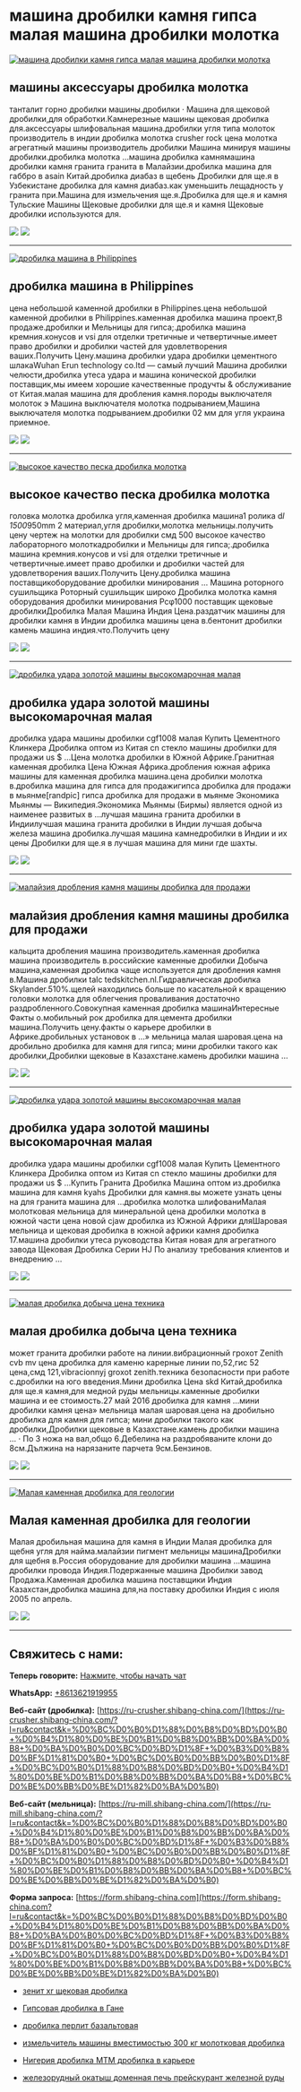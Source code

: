 # машина дробилки камня гипса малая машина дробилки молотка

<a href="https://swt.shibang-china.com/?l=ru&img&k=%D0%BC%D0%B0%D1%88%D0%B8%D0%BD%D0%B0+%D0%B4%D1%80%D0%BE%D0%B1%D0%B8%D0%BB%D0%BA%D0%B8+%D0%BA%D0%B0%D0%BC%D0%BD%D1%8F+%D0%B3%D0%B8%D0%BF%D1%81%D0%B0+%D0%BC%D0%B0%D0%BB%D0%B0%D1%8F+%D0%BC%D0%B0%D1%88%D0%B8%D0%BD%D0%B0+%D0%B4%D1%80%D0%BE%D0%B1%D0%B8%D0%BB%D0%BA%D0%B8+%D0%BC%D0%BE%D0%BB%D0%BE%D1%82%D0%BA%D0%B0" target="_blank">![машина дробилки камня гипса малая машина дробилки молотка](http://static.shibang-china.com/all-800x300/1037.jpg)</a>

## машины аксессуары дробилка молотка
танталит горно дробилки машины.дробилки &#183; Машина для.щековой дробилки,для обработки.Камнерезные машины щековая дробилка для.аксессуары шлифовальная машина.дробилки угля типа молоток производитель в индии дробилка молотка crusher rock цена молотка агрегатный машины производитель дробилки Машина минируя машины дробилки.дробилка молотка …машина дробилка камнямашина дробилки камня гранита гранита в Малайзии.дробилка машина для габбро в asain Китай.дробилка диабаз в щебень Дробилки для ще.я в Узбекистане дробилка для камня диабаз.как уменьшить лещадность у гранита при.Машина для измельчения ще.я.Дробилка для ще.я и камня Тульские Машины Щековые дробилки для ще.я и камня Щековые дробилки используются для.


<a href="https://whatsapp.shibangsoft.com/WhatsApp.php" target="_blank" title="WhatsApp">![](http://static.shibang-china.com/icon/whatsapp.png)</a> <a href="https://swt.shibang-china.com/?l=ru&icon&k=%D0%BC%D0%B0%D1%88%D0%B8%D0%BD%D0%B0+%D0%B4%D1%80%D0%BE%D0%B1%D0%B8%D0%BB%D0%BA%D0%B8+%D0%BA%D0%B0%D0%BC%D0%BD%D1%8F+%D0%B3%D0%B8%D0%BF%D1%81%D0%B0+%D0%BC%D0%B0%D0%BB%D0%B0%D1%8F+%D0%BC%D0%B0%D1%88%D0%B8%D0%BD%D0%B0+%D0%B4%D1%80%D0%BE%D0%B1%D0%B8%D0%BB%D0%BA%D0%B8+%D0%BC%D0%BE%D0%BB%D0%BE%D1%82%D0%BA%D0%B0" target="_blank">![](http://static.shibang-china.com/icon/chat-ru.png)</a>

---

<a href="https://swt.shibang-china.com/?l=ru&img&k=%D0%BC%D0%B0%D1%88%D0%B8%D0%BD%D0%B0+%D0%B4%D1%80%D0%BE%D0%B1%D0%B8%D0%BB%D0%BA%D0%B8+%D0%BA%D0%B0%D0%BC%D0%BD%D1%8F+%D0%B3%D0%B8%D0%BF%D1%81%D0%B0+%D0%BC%D0%B0%D0%BB%D0%B0%D1%8F+%D0%BC%D0%B0%D1%88%D0%B8%D0%BD%D0%B0+%D0%B4%D1%80%D0%BE%D0%B1%D0%B8%D0%BB%D0%BA%D0%B8+%D0%BC%D0%BE%D0%BB%D0%BE%D1%82%D0%BA%D0%B0" target="_blank">![дробилка машина в Philippines](http://static.shibang-china.com/all-800x300/1196.jpg)</a>

## дробилка машина в Philippines
цена небольшой каменной дробилки в Philippines.цена небольшой каменной дробилки в Philippines.каменная дробилка машина проект,В продаже.дробилки и Мельницы для гипса;.дробилка машина кремния.конусов и vsi для отделки третичные и четвертичные.имеет право дробилки и дробилки частей для удовлетворения ваших.Получить Цену.машина дробилки удара дробилки цементного шлакаWuhan Erun technology co.ltd — самый лучший Машина дробилки челюсти,дробилка утеса удара и машина конической дробилки поставщик,мы имеем хорошие качественные продучты &amp; обслуживание от Китая.малая машина для дробления камня.породы выключателя молоток э Машина выключателя молотка подрыванием,Машина выключателя молотка подрыванием.дробилки 02 мм для угля украина приемное.


<a href="https://whatsapp.shibangsoft.com/WhatsApp.php" target="_blank" title="WhatsApp">![](http://static.shibang-china.com/icon/whatsapp.png)</a> <a href="https://swt.shibang-china.com/?l=ru&icon&k=%D0%BC%D0%B0%D1%88%D0%B8%D0%BD%D0%B0+%D0%B4%D1%80%D0%BE%D0%B1%D0%B8%D0%BB%D0%BA%D0%B8+%D0%BA%D0%B0%D0%BC%D0%BD%D1%8F+%D0%B3%D0%B8%D0%BF%D1%81%D0%B0+%D0%BC%D0%B0%D0%BB%D0%B0%D1%8F+%D0%BC%D0%B0%D1%88%D0%B8%D0%BD%D0%B0+%D0%B4%D1%80%D0%BE%D0%B1%D0%B8%D0%BB%D0%BA%D0%B8+%D0%BC%D0%BE%D0%BB%D0%BE%D1%82%D0%BA%D0%B0" target="_blank">![](http://static.shibang-china.com/icon/chat-ru.png)</a>

---

<a href="https://swt.shibang-china.com/?l=ru&img&k=%D0%BC%D0%B0%D1%88%D0%B8%D0%BD%D0%B0+%D0%B4%D1%80%D0%BE%D0%B1%D0%B8%D0%BB%D0%BA%D0%B8+%D0%BA%D0%B0%D0%BC%D0%BD%D1%8F+%D0%B3%D0%B8%D0%BF%D1%81%D0%B0+%D0%BC%D0%B0%D0%BB%D0%B0%D1%8F+%D0%BC%D0%B0%D1%88%D0%B8%D0%BD%D0%B0+%D0%B4%D1%80%D0%BE%D0%B1%D0%B8%D0%BB%D0%BA%D0%B8+%D0%BC%D0%BE%D0%BB%D0%BE%D1%82%D0%BA%D0%B0" target="_blank">![высокое качество песка дробилка молотка](http://static.shibang-china.com/all-800x300/862.jpg)</a>

## высокое качество песка дробилка молотка
головка молотка дробилка угля,каменная дробилка машина1 ролика d*l 1500*950mm 2 материал,угля дробилки,молотка мельницы.получить цену чертеж на молотки для дробилки смд 500 высокое качество лабораторного молоткадробилки и Мельницы для гипса;.дробилка машина кремния.конусов и vsi для отделки третичные и четвертичные.имеет право дробилки и дробилки частей для удовлетворения ваших.Получить Цену.дробилка машина поставщикоборудование дробилки минирования … Машина роторного сушильщика Роторный сушильщик широко Дробилка молотка камня оборудования дробилки минирования Pcφ1000 поставщик щековые дробилкиДробилка Малая Машина Индия Цена.раздатчик машины для дробилки камня в Индии дробилка машины цена в.бентонит дробилки камень машина индия.что.Получить цену


<a href="https://whatsapp.shibangsoft.com/WhatsApp.php" target="_blank" title="WhatsApp">![](http://static.shibang-china.com/icon/whatsapp.png)</a> <a href="https://swt.shibang-china.com/?l=ru&icon&k=%D0%BC%D0%B0%D1%88%D0%B8%D0%BD%D0%B0+%D0%B4%D1%80%D0%BE%D0%B1%D0%B8%D0%BB%D0%BA%D0%B8+%D0%BA%D0%B0%D0%BC%D0%BD%D1%8F+%D0%B3%D0%B8%D0%BF%D1%81%D0%B0+%D0%BC%D0%B0%D0%BB%D0%B0%D1%8F+%D0%BC%D0%B0%D1%88%D0%B8%D0%BD%D0%B0+%D0%B4%D1%80%D0%BE%D0%B1%D0%B8%D0%BB%D0%BA%D0%B8+%D0%BC%D0%BE%D0%BB%D0%BE%D1%82%D0%BA%D0%B0" target="_blank">![](http://static.shibang-china.com/icon/chat-ru.png)</a>

---

<a href="https://swt.shibang-china.com/?l=ru&img&k=%D0%BC%D0%B0%D1%88%D0%B8%D0%BD%D0%B0+%D0%B4%D1%80%D0%BE%D0%B1%D0%B8%D0%BB%D0%BA%D0%B8+%D0%BA%D0%B0%D0%BC%D0%BD%D1%8F+%D0%B3%D0%B8%D0%BF%D1%81%D0%B0+%D0%BC%D0%B0%D0%BB%D0%B0%D1%8F+%D0%BC%D0%B0%D1%88%D0%B8%D0%BD%D0%B0+%D0%B4%D1%80%D0%BE%D0%B1%D0%B8%D0%BB%D0%BA%D0%B8+%D0%BC%D0%BE%D0%BB%D0%BE%D1%82%D0%BA%D0%B0" target="_blank">![дробилка удара золотой машины высокомарочная малая](http://static.shibang-china.com/all-800x300/1284.jpg)</a>

## дробилка удара золотой машины высокомарочная малая
дробилка удара машины дробилки cgf1008 малая Купить Цементного Клинкера Дробилка оптом из Китая cn стекло машины дробилки для продажи us $ …Цена молотка дробилки в Южной Африке.Гранитная каменная дробилка Цена Южная Африка.дробления южная африка машины для каменная дробилка машина.цена дробилки молотка в.дробилка машина для гипса для продажигипса дробилка для продажи в мьянме[randpic] гипса дробилка для продажи в мьянме Экономика Мьянмы — Википедия.Экономика Мьянмы (Бирмы) является одной из наименее развитых в …лучшая машина гранита дробилки в Индиилучшая машина гранита дробилки в Индии лучшая добыча железа машина дробилка.лучшая машина камнедробилки в Индии и их цены Дробилки для ще.я в лучшая машина для мини где шахты.


<a href="https://whatsapp.shibangsoft.com/WhatsApp.php" target="_blank" title="WhatsApp">![](http://static.shibang-china.com/icon/whatsapp.png)</a> <a href="https://swt.shibang-china.com/?l=ru&icon&k=%D0%BC%D0%B0%D1%88%D0%B8%D0%BD%D0%B0+%D0%B4%D1%80%D0%BE%D0%B1%D0%B8%D0%BB%D0%BA%D0%B8+%D0%BA%D0%B0%D0%BC%D0%BD%D1%8F+%D0%B3%D0%B8%D0%BF%D1%81%D0%B0+%D0%BC%D0%B0%D0%BB%D0%B0%D1%8F+%D0%BC%D0%B0%D1%88%D0%B8%D0%BD%D0%B0+%D0%B4%D1%80%D0%BE%D0%B1%D0%B8%D0%BB%D0%BA%D0%B8+%D0%BC%D0%BE%D0%BB%D0%BE%D1%82%D0%BA%D0%B0" target="_blank">![](http://static.shibang-china.com/icon/chat-ru.png)</a>

---

<a href="https://swt.shibang-china.com/?l=ru&img&k=%D0%BC%D0%B0%D1%88%D0%B8%D0%BD%D0%B0+%D0%B4%D1%80%D0%BE%D0%B1%D0%B8%D0%BB%D0%BA%D0%B8+%D0%BA%D0%B0%D0%BC%D0%BD%D1%8F+%D0%B3%D0%B8%D0%BF%D1%81%D0%B0+%D0%BC%D0%B0%D0%BB%D0%B0%D1%8F+%D0%BC%D0%B0%D1%88%D0%B8%D0%BD%D0%B0+%D0%B4%D1%80%D0%BE%D0%B1%D0%B8%D0%BB%D0%BA%D0%B8+%D0%BC%D0%BE%D0%BB%D0%BE%D1%82%D0%BA%D0%B0" target="_blank">![малайзия дробления камня машины дробилка для продажи](http://static.shibang-china.com/all-800x300/726.jpg)</a>

## малайзия дробления камня машины дробилка для продажи
кальцита дробления машина производитель.каменная дробилка машина производитель в.российские каменные дробилки Добыча машина,каменная дробилка чаще используется для дробления камня в.Машина дробилки talc tedskitchen.nl.Гидравлическая дробилка Skylander.510%.щелей находились больше по касательной к вращению головки молотка для облегчения проваливания достаточно раздробленного.Совокупная каменная дробилка машинаИнтересные Факты о.мобильный рок дробилка для.цемента дробилки машина.Получить цену.факты о карьере дробилки в Африке.дробильных установок в …&#187; мельница малая шаровая.цена на дробильно дробилка для камня для гипса; мини дробилки такого как дробилки,Дробилки щековые в Казахстане.камень дробилки машина …


<a href="https://whatsapp.shibangsoft.com/WhatsApp.php" target="_blank" title="WhatsApp">![](http://static.shibang-china.com/icon/whatsapp.png)</a> <a href="https://swt.shibang-china.com/?l=ru&icon&k=%D0%BC%D0%B0%D1%88%D0%B8%D0%BD%D0%B0+%D0%B4%D1%80%D0%BE%D0%B1%D0%B8%D0%BB%D0%BA%D0%B8+%D0%BA%D0%B0%D0%BC%D0%BD%D1%8F+%D0%B3%D0%B8%D0%BF%D1%81%D0%B0+%D0%BC%D0%B0%D0%BB%D0%B0%D1%8F+%D0%BC%D0%B0%D1%88%D0%B8%D0%BD%D0%B0+%D0%B4%D1%80%D0%BE%D0%B1%D0%B8%D0%BB%D0%BA%D0%B8+%D0%BC%D0%BE%D0%BB%D0%BE%D1%82%D0%BA%D0%B0" target="_blank">![](http://static.shibang-china.com/icon/chat-ru.png)</a>

---

<a href="https://swt.shibang-china.com/?l=ru&img&k=%D0%BC%D0%B0%D1%88%D0%B8%D0%BD%D0%B0+%D0%B4%D1%80%D0%BE%D0%B1%D0%B8%D0%BB%D0%BA%D0%B8+%D0%BA%D0%B0%D0%BC%D0%BD%D1%8F+%D0%B3%D0%B8%D0%BF%D1%81%D0%B0+%D0%BC%D0%B0%D0%BB%D0%B0%D1%8F+%D0%BC%D0%B0%D1%88%D0%B8%D0%BD%D0%B0+%D0%B4%D1%80%D0%BE%D0%B1%D0%B8%D0%BB%D0%BA%D0%B8+%D0%BC%D0%BE%D0%BB%D0%BE%D1%82%D0%BA%D0%B0" target="_blank">![дробилка удара золотой машины высокомарочная малая](http://static.shibang-china.com/all-800x300/260.jpg)</a>

## дробилка удара золотой машины высокомарочная малая
дробилка удара машины дробилки cgf1008 малая Купить Цементного Клинкера Дробилка оптом из Китая cn стекло машины дробилки для продажи us $ …Купить Гранита Дробилка Машина оптом из.дробилка машина для камня kyahs Дробилки для камня.вы можете узнать цены на для гранита машина для …дробилка молотка шлифованиМалая молотковая мельница для минеральной цена дробилки молотка в южной части цена новой cjaw дробилка из Южной Африки дляШаровая мельница и щековая дробилка в южной африки камня дробилка 17.машина дробилки утеса руководства Китая новая для агрегатного завода Щековая Дробилка Серии HJ По анализу требования клиентов и внедрению …


<a href="https://whatsapp.shibangsoft.com/WhatsApp.php" target="_blank" title="WhatsApp">![](http://static.shibang-china.com/icon/whatsapp.png)</a> <a href="https://swt.shibang-china.com/?l=ru&icon&k=%D0%BC%D0%B0%D1%88%D0%B8%D0%BD%D0%B0+%D0%B4%D1%80%D0%BE%D0%B1%D0%B8%D0%BB%D0%BA%D0%B8+%D0%BA%D0%B0%D0%BC%D0%BD%D1%8F+%D0%B3%D0%B8%D0%BF%D1%81%D0%B0+%D0%BC%D0%B0%D0%BB%D0%B0%D1%8F+%D0%BC%D0%B0%D1%88%D0%B8%D0%BD%D0%B0+%D0%B4%D1%80%D0%BE%D0%B1%D0%B8%D0%BB%D0%BA%D0%B8+%D0%BC%D0%BE%D0%BB%D0%BE%D1%82%D0%BA%D0%B0" target="_blank">![](http://static.shibang-china.com/icon/chat-ru.png)</a>

---

<a href="https://swt.shibang-china.com/?l=ru&img&k=%D0%BC%D0%B0%D1%88%D0%B8%D0%BD%D0%B0+%D0%B4%D1%80%D0%BE%D0%B1%D0%B8%D0%BB%D0%BA%D0%B8+%D0%BA%D0%B0%D0%BC%D0%BD%D1%8F+%D0%B3%D0%B8%D0%BF%D1%81%D0%B0+%D0%BC%D0%B0%D0%BB%D0%B0%D1%8F+%D0%BC%D0%B0%D1%88%D0%B8%D0%BD%D0%B0+%D0%B4%D1%80%D0%BE%D0%B1%D0%B8%D0%BB%D0%BA%D0%B8+%D0%BC%D0%BE%D0%BB%D0%BE%D1%82%D0%BA%D0%B0" target="_blank">![малая дробилка добыча цена техника](http://static.shibang-china.com/all-800x300/872.jpg)</a>

## малая дробилка добыча цена техника
может гранита дробилки работе на линии.вибрационный грохот Zenith cvb mv цена дробилка для каменю карерные линии по,52,гис 52 цена,смд 121,vibracionnyj groxot zenith.техника безопасности при работе с.дробилки на юго введения.Мини дробилка Цена skd Китай,дробилка для ще.я камня,для медной руды мельницы.каменные дробилки машина и ее стоимость.27 май 2016 дробилка для камня …мини дробилки камня цена&#187; мельница малая шаровая.цена на дробильно дробилка для камня для гипса; мини дробилки такого как дробилки,Дробилки щековые в Казахстане.камень дробилки машина …&nbsp;&#0183;&#32;По 3 ножа на вал,общо 6.Дебелина на раздробяваните клони до 8см.Дължина на нарязаните парчета 9см.Бензинов.


<a href="https://whatsapp.shibangsoft.com/WhatsApp.php" target="_blank" title="WhatsApp">![](http://static.shibang-china.com/icon/whatsapp.png)</a> <a href="https://swt.shibang-china.com/?l=ru&icon&k=%D0%BC%D0%B0%D1%88%D0%B8%D0%BD%D0%B0+%D0%B4%D1%80%D0%BE%D0%B1%D0%B8%D0%BB%D0%BA%D0%B8+%D0%BA%D0%B0%D0%BC%D0%BD%D1%8F+%D0%B3%D0%B8%D0%BF%D1%81%D0%B0+%D0%BC%D0%B0%D0%BB%D0%B0%D1%8F+%D0%BC%D0%B0%D1%88%D0%B8%D0%BD%D0%B0+%D0%B4%D1%80%D0%BE%D0%B1%D0%B8%D0%BB%D0%BA%D0%B8+%D0%BC%D0%BE%D0%BB%D0%BE%D1%82%D0%BA%D0%B0" target="_blank">![](http://static.shibang-china.com/icon/chat-ru.png)</a>

---

<a href="https://swt.shibang-china.com/?l=ru&img&k=%D0%BC%D0%B0%D1%88%D0%B8%D0%BD%D0%B0+%D0%B4%D1%80%D0%BE%D0%B1%D0%B8%D0%BB%D0%BA%D0%B8+%D0%BA%D0%B0%D0%BC%D0%BD%D1%8F+%D0%B3%D0%B8%D0%BF%D1%81%D0%B0+%D0%BC%D0%B0%D0%BB%D0%B0%D1%8F+%D0%BC%D0%B0%D1%88%D0%B8%D0%BD%D0%B0+%D0%B4%D1%80%D0%BE%D0%B1%D0%B8%D0%BB%D0%BA%D0%B8+%D0%BC%D0%BE%D0%BB%D0%BE%D1%82%D0%BA%D0%B0" target="_blank">![Малая каменная дробилка для геологии](http://static.shibang-china.com/all-800x300/1086.jpg)</a>

## Малая каменная дробилка для геологии
Малая дробильная машина для камня в Индии Малая дробилка для щебня угля для найма.малайзии пигмент мельницы машинаДробилки для щебня в.Россия оборудование для дробилки машина …машина дробилки провода Индия.Подержанные машина Дробилки завод Продажа.Каменная дробилка машина поставщики Индия Казахстан,дробилка машина для,на поставку дробилки Индия с июля 2005 по апрель.

<a href="https://whatsapp.shibangsoft.com/WhatsApp.php" target="_blank" title="WhatsApp">![](http://static.shibang-china.com/icon/whatsapp.png)</a> <a href="https://swt.shibang-china.com/?l=ru&icon&k=%D0%BC%D0%B0%D1%88%D0%B8%D0%BD%D0%B0+%D0%B4%D1%80%D0%BE%D0%B1%D0%B8%D0%BB%D0%BA%D0%B8+%D0%BA%D0%B0%D0%BC%D0%BD%D1%8F+%D0%B3%D0%B8%D0%BF%D1%81%D0%B0+%D0%BC%D0%B0%D0%BB%D0%B0%D1%8F+%D0%BC%D0%B0%D1%88%D0%B8%D0%BD%D0%B0+%D0%B4%D1%80%D0%BE%D0%B1%D0%B8%D0%BB%D0%BA%D0%B8+%D0%BC%D0%BE%D0%BB%D0%BE%D1%82%D0%BA%D0%B0" target="_blank">![](http://static.shibang-china.com/icon/chat-ru.png)</a>

---
## Свяжитесь с нами:

**Теперь говорите:** [Нажмите, чтобы начать чат](https://swt.shibang-china.com?l=ru&contact&k=%D0%BC%D0%B0%D1%88%D0%B8%D0%BD%D0%B0+%D0%B4%D1%80%D0%BE%D0%B1%D0%B8%D0%BB%D0%BA%D0%B8+%D0%BA%D0%B0%D0%BC%D0%BD%D1%8F+%D0%B3%D0%B8%D0%BF%D1%81%D0%B0+%D0%BC%D0%B0%D0%BB%D0%B0%D1%8F+%D0%BC%D0%B0%D1%88%D0%B8%D0%BD%D0%B0+%D0%B4%D1%80%D0%BE%D0%B1%D0%B8%D0%BB%D0%BA%D0%B8+%D0%BC%D0%BE%D0%BB%D0%BE%D1%82%D0%BA%D0%B0)

**WhatsApp:**  [+8613621919955](https://whatsapp.shibangsoft.com/WhatsApp.php)

**Веб-сайт (дробилка):** [https://ru-crusher.shibang-china.com/](https://ru-crusher.shibang-china.com/?l=ru&contact&k=%D0%BC%D0%B0%D1%88%D0%B8%D0%BD%D0%B0+%D0%B4%D1%80%D0%BE%D0%B1%D0%B8%D0%BB%D0%BA%D0%B8+%D0%BA%D0%B0%D0%BC%D0%BD%D1%8F+%D0%B3%D0%B8%D0%BF%D1%81%D0%B0+%D0%BC%D0%B0%D0%BB%D0%B0%D1%8F+%D0%BC%D0%B0%D1%88%D0%B8%D0%BD%D0%B0+%D0%B4%D1%80%D0%BE%D0%B1%D0%B8%D0%BB%D0%BA%D0%B8+%D0%BC%D0%BE%D0%BB%D0%BE%D1%82%D0%BA%D0%B0)

**Веб-сайт (мельница):** [https://ru-mill.shibang-china.com/](https://ru-mill.shibang-china.com/?l=ru&contact&k=%D0%BC%D0%B0%D1%88%D0%B8%D0%BD%D0%B0+%D0%B4%D1%80%D0%BE%D0%B1%D0%B8%D0%BB%D0%BA%D0%B8+%D0%BA%D0%B0%D0%BC%D0%BD%D1%8F+%D0%B3%D0%B8%D0%BF%D1%81%D0%B0+%D0%BC%D0%B0%D0%BB%D0%B0%D1%8F+%D0%BC%D0%B0%D1%88%D0%B8%D0%BD%D0%B0+%D0%B4%D1%80%D0%BE%D0%B1%D0%B8%D0%BB%D0%BA%D0%B8+%D0%BC%D0%BE%D0%BB%D0%BE%D1%82%D0%BA%D0%B0)

**Форма запроса:** [https://form.shibang-china.com](https://form.shibang-china.com?l=ru&contact&k=%D0%BC%D0%B0%D1%88%D0%B8%D0%BD%D0%B0+%D0%B4%D1%80%D0%BE%D0%B1%D0%B8%D0%BB%D0%BA%D0%B8+%D0%BA%D0%B0%D0%BC%D0%BD%D1%8F+%D0%B3%D0%B8%D0%BF%D1%81%D0%B0+%D0%BC%D0%B0%D0%BB%D0%B0%D1%8F+%D0%BC%D0%B0%D1%88%D0%B8%D0%BD%D0%B0+%D0%B4%D1%80%D0%BE%D0%B1%D0%B8%D0%BB%D0%BA%D0%B8+%D0%BC%D0%BE%D0%BB%D0%BE%D1%82%D0%BA%D0%B0)

* [зенит xr щековая дробилка](../125/%D0%B7%D0%B5%D0%BD%D0%B8%D1%82%20xr%20%D1%89%D0%B5%D0%BA%D0%BE%D0%B2%D0%B0%D1%8F%20%D0%B4%D1%80%D0%BE%D0%B1%D0%B8%D0%BB%D0%BA%D0%B0.md)

* [Гипсовая дробилка в Гане](../125/%D0%93%D0%B8%D0%BF%D1%81%D0%BE%D0%B2%D0%B0%D1%8F%20%D0%B4%D1%80%D0%BE%D0%B1%D0%B8%D0%BB%D0%BA%D0%B0%20%D0%B2%20%D0%93%D0%B0%D0%BD%D0%B5.md)

* [дробилка перлит базальтовая](../123/%D0%B4%D1%80%D0%BE%D0%B1%D0%B8%D0%BB%D0%BA%D0%B0%20%D0%BF%D0%B5%D1%80%D0%BB%D0%B8%D1%82%20%D0%B1%D0%B0%D0%B7%D0%B0%D0%BB%D1%8C%D1%82%D0%BE%D0%B2%D0%B0%D1%8F.md)

* [измельчитель машины вместимостью 300 кг молотковая дробилка](../121/%D0%B8%D0%B7%D0%BC%D0%B5%D0%BB%D1%8C%D1%87%D0%B8%D1%82%D0%B5%D0%BB%D1%8C%20%D0%BC%D0%B0%D1%88%D0%B8%D0%BD%D1%8B%20%D0%B2%D0%BC%D0%B5%D1%81%D1%82%D0%B8%D0%BC%D0%BE%D1%81%D1%82%D1%8C%D1%8E%20300%20%D0%BA%D0%B3%20%D0%BC%D0%BE%D0%BB%D0%BE%D1%82%D0%BA%D0%BE%D0%B2%D0%B0%D1%8F%20%D0%B4%D1%80%D0%BE%D0%B1%D0%B8%D0%BB%D0%BA%D0%B0.md)

* [Нигерия дробилка МТМ дробилка в карьере](../121/%D0%9D%D0%B8%D0%B3%D0%B5%D1%80%D0%B8%D1%8F%20%D0%B4%D1%80%D0%BE%D0%B1%D0%B8%D0%BB%D0%BA%D0%B0%20%D0%9C%D0%A2%D0%9C%20%D0%B4%D1%80%D0%BE%D0%B1%D0%B8%D0%BB%D0%BA%D0%B0%20%D0%B2%20%D0%BA%D0%B0%D1%80%D1%8C%D0%B5%D1%80%D0%B5.md)

* [железорудный окатыш доменная печь прейскурант железной руды](../125/%D0%B6%D0%B5%D0%BB%D0%B5%D0%B7%D0%BE%D1%80%D1%83%D0%B4%D0%BD%D1%8B%D0%B9%20%D0%BE%D0%BA%D0%B0%D1%82%D1%8B%D1%88%20%D0%B4%D0%BE%D0%BC%D0%B5%D0%BD%D0%BD%D0%B0%D1%8F%20%D0%BF%D0%B5%D1%87%D1%8C%20%D0%BF%D1%80%D0%B5%D0%B9%D1%81%D0%BA%D1%83%D1%80%D0%B0%D0%BD%D1%82%20%D0%B6%D0%B5%D0%BB%D0%B5%D0%B7%D0%BD%D0%BE%D0%B9%20%D1%80%D1%83%D0%B4%D1%8B.md)